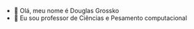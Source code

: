 - 👋 Olá, meu nome é Douglas Grossko
- 👀 Eu sou professor de Ciências e Pesamento computacional


<!---
DouglasGrossko/DouglasGrossko is a ✨ special ✨ repository because its `README.md` (this file) appears on your GitHub profile.
You can click the Preview link to take a look at your changes.
--->
